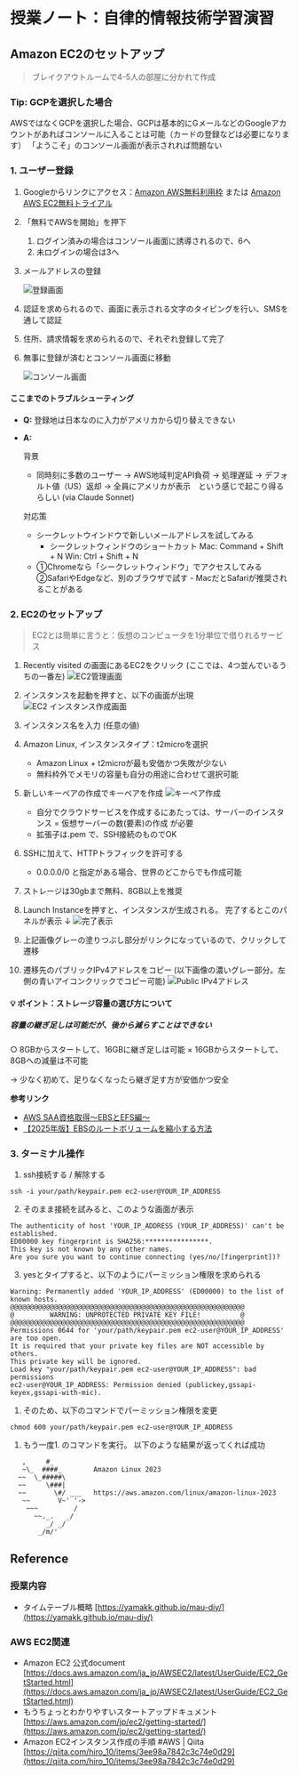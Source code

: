 # 授業ノート：自律的情報技術学習演習

## Amazon EC2のセットアップ

> ブレイクアウトルームで4-5人の部屋に分かれて作成


### Tip: GCPを選択した場合

AWSではなくGCPを選択した場合、GCPは基本的にGメールなどのGoogleアカウントがあればコンソールに入ることは可能（カードの登録などは必要になります）
「ようこそ」のコンソール画面が表示されれば問題ない

### 1. ユーザー登録

1. Googleからリンクにアクセス：[Amazon AWS無料利用枠](https://aws.amazon.com/jp/free/?all-free-tier.sort-by=item.additionalFields.SortRank&all-free-tier.sort-order=asc&awsf.Free%20Tier%20Types=*all&awsf.Free%20Tier%20Categories=*all) または [Amazon AWS EC2無料トライアル](https://aws.amazon.com/jp/ec2/)
2. 「無料でAWSを開始」を押下
    1. ログイン済みの場合はコンソール画面に誘導されるので、6へ
    2. 未ログインの場合は3へ
3. メールアドレスの登録
    
    ![登録画面](assets/img/image1.jpg)
    
4. 認証を求められるので、画面に表示される文字のタイピングを行い、SMSを通して認証
5. 住所、請求情報を求められるので、それぞれ登録して完了
6. 無事に登録が済むとコンソール画面に移動
    
    ![コンソール画面](assets/img/image2.jpg)
    

#### ここまでのトラブルシューティング

- **Q:**
登録地は日本なのに入力がアメリカから切り替えできない
- **A:**
    
    背景
    
    - 同時刻に多数のユーザー → AWS地域判定API負荷 →
    処理遅延 → デフォルト値（US）返却 →
    全員にアメリカが表示　という感じで起こり得るらしい (via Claude Sonnet)
    
    対応策
    
    - シークレットウインドウで新しいメールアドレスを試してみる
        - シークレットウィンドウのショートカット
        Mac: Command + Shift + N
        Win: Ctrl + Shift + N
    - ①Chromeなら「シークレットウィンドウ」でアクセスしてみる
    ②SafariやEdgeなど、別のブラウザで試す - MacだとSafariが推奨されることがある

### 2. EC2のセットアップ


> EC2とは簡単に言うと：仮想のコンピュータを1分単位で借りれるサービス

1. Recently visited の画面にあるEC2をクリック
  (ここでは、4つ並んでいるうちの一番左)
![EC2管理画面](assets/img/image4.png)
2. インスタンスを起動を押すと、以下の画面が出現
   ![EC2 インスタンス作成画面](assets/img/image6.jpg)
3. インスタンス名を入力 (任意の値)
4. Amazon Linux, インスタンスタイプ：t2microを選択
    - Amazon Linux + t2microが最も安価かつ失敗が少ない
    - 無料枠外でメモリの容量も自分の用途に合わせて選択可能
  
5. 新しいキーペアの作成でキーペアを作成 
   ![キーペア作成](/assets/img/image7.jpg)
    - 自分でクラウドサービスを作成するにあたっては、サーバーのインスタンス = 仮想サーバーの数(要素)の作成 が必要
    - 拡張子は.pem で、SSH接続のものでOK
6. SSHに加えて、HTTPトラフィックを許可する
    - 0.0.0.0/0 と指定がある場合、世界のどこからでも作成可能
    
7. ストレージは30gbまで無料、8GB以上を推奨
8. Launch Instanceを押すと、インスタンスが生成される。
完了するとこのパネルが表示 ↓
![完了表示](assets/img/image3.png)
1. 上記画像グレーの塗りつぶし部分がリンクになっているので、クリックして遷移
2.   遷移先のパブリックIPv4アドレスをコピー
(以下画像の濃いグレー部分。左側の青いアイコンクリックでコピー可能)
![Public IPv4アドレス](assets/img/image5.jpg)
    
#### 💡 ポイント：ストレージ容量の選び方について

##### 容量の継ぎ足しは可能だが、後から減らすことはできない

○ 8GBからスタートして、16GBに継ぎ足しは可能
× 16GBからスタートして、8GBへの減量は不可能

→ 少なく初めて、足りなくなったら継ぎ足す方が安価かつ安全

**参考リンク**
- [AWS SAA資格取得〜EBSとEFS編〜](https://qiita.com/Shoma-Kato/items/78878d88b74b17bd573d)
- [【2025年版】EBSのルートボリュームを縮小する方法](https://zenn.dev/kkageyama/articles/514968f2bbbb88)


### 3. ターミナル操作

1. ssh接続する / 解除する

```
ssh -i your/path/keypair.pem ec2-user@YOUR_IP_ADDRESS
```

2. そのまま接続を試みると、このような画面が表示

```
The authenticity of host 'YOUR_IP_ADDRESS (YOUR_IP_ADDRESS)' can't be established.
ED00000 key fingerprint is SHA256:****************.
This key is not known by any other names.
Are you sure you want to continue connecting (yes/no/[fingerprint])?
```

3. yesとタイプすると、以下のようにパーミッション権限を求められる

```
Warning: Permanently added 'YOUR_IP_ADDRESS' (ED00000) to the list of known hosts.
@@@@@@@@@@@@@@@@@@@@@@@@@@@@@@@@@@@@@@@@@@@@@@@@@@@@@@@@@@@
@         WARNING: UNPROTECTED PRIVATE KEY FILE!          @
@@@@@@@@@@@@@@@@@@@@@@@@@@@@@@@@@@@@@@@@@@@@@@@@@@@@@@@@@@@
Permissions 0644 for 'your/path/keypair.pem ec2-user@YOUR_IP_ADDRESS' are too open.
It is required that your private key files are NOT accessible by others.
This private key will be ignored.
Load key "your/path/keypair.pem ec2-user@YOUR_IP_ADDRESS": bad permissions
ec2-user@YOUR_IP_ADDRESS: Permission denied (publickey,gssapi-keyex,gssapi-with-mic).
```

1. そのため、以下のコマンドでパーミッション権限を変更

```
chmod 600 your/path/keypair.pem ec2-user@YOUR_IP_ADDRESS
```

1. もう一度1. のコマンドを実行。
以下のような結果が返ってくれば成功

```
   ,     #_
   ~\_  ####_        Amazon Linux 2023
  ~~  \_#####\
  ~~     \###|
  ~~       \#/ ___   https://aws.amazon.com/linux/amazon-linux-2023
   ~~       V~' '->
    ~~~         /
      ~~._.   _/
         _/ _/
       _/m/'
```


## Reference

### 授業内容

- タイムテーブル概略
  [https://yamakk.github.io/mau-diy/](https://yamakk.github.io/mau-diy/)

### AWS EC2関連

- Amazon EC2 公式document
  [https://docs.aws.amazon.com/ja_jp/AWSEC2/latest/UserGuide/EC2_GetStarted.html](https://docs.aws.amazon.com/ja_jp/AWSEC2/latest/UserGuide/EC2_GetStarted.html)
- もうちょっとわかりやすいスタートアップドキュメント
  [https://aws.amazon.com/jp/ec2/getting-started/](https://aws.amazon.com/jp/ec2/getting-started/)
- Amazon EC2インスタンス作成の手順 #AWS | Qiita 
  [https://qiita.com/hiro_10/items/3ee98a7842c3c74e0d29](https://qiita.com/hiro_10/items/3ee98a7842c3c74e0d29)
